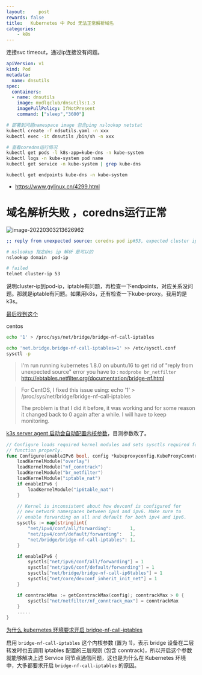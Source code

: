 ```yaml
---
layout:     post
rewards: false
title:   Kubernetes 中 Pod 无法正常解析域名
categories:
    - k8s
---
```


连接svc timeout，通过ip连接没有问题。

```yaml
apiVersion: v1
kind: Pod
metadata:
  name: dnsutils
spec:
  containers:
  - name: dnsutils
    image: mydlqclub/dnsutils:1.3
    imagePullPolicy: IfNotPresent
    command: ["sleep","3600"]
```



```sh
# 部署到问题namespace image 包含ping nslookup netstat 
kubectl create -f ndsutils.yaml -n xxx
kubectl exec -it dnsutils /bin/sh -n xxx
```



```sh
# 查看coredns运行情况
kubectl get pods -l k8s-app=kube-dns -n kube-system
kubectl logs -n kube-system pod name
kubectl get service -n kube-system | grep kube-dns

kubectl get endpoints kube-dns -n kube-system
```

- https://www.gylinux.cn/4299.html



# 域名解析失败 ，coredns运行正常

![image-20220303213626962](https://tva1.sinaimg.cn/large/e6c9d24egy1gzx0tqbv15j21ru0u04bf.jpg)

```yaml
;; reply from unexpected source: coredns pod ip#53, expected cluster ip#53
```



```sh
# nslookup 指定dns ip 解析 是可以的
nslookup domain  pod-ip

# failed
telnet cluster-ip 53
```

说明cluster-ip到pod-ip，iptable有问题，再检查一下endpoints，对应关系没问题。那就是iptable有问题。如果用k8s，还有检查一下kube-proxy。我用的是k3s。

[最后找到这个](https://stackoverflow.com/questions/48148838/kube-dns-error-reply-from-unexpected-source)

centos

```sh
echo '1' > /proc/sys/net/bridge/bridge-nf-call-iptables

echo 'net.bridge.bridge-nf-call-iptables=1' >> /etc/sysctl.conf
sysctl -p

```



> I'm run running kubernetes 1.8.0 on ubuntu16
> to get rid of "reply from unexpected source" error you have to :
> `modprobe br_netfilter`
> http://ebtables.netfilter.org/documentation/bridge-nf.html



> For CentOS, I fixed this issue using:
> echo '1' > /proc/sys/net/bridge/bridge-nf-call-iptables
>
> The problem is that I did it before, it was working and for some reason it changed back to 0 again after a while. I will have to keep monitoring.



[k3s server agent 启动会自动配置内核参数](https://github.com/k3s-io/k3s/blob/master/pkg/agent/syssetup/setup.go)，目测参数改了。

```go
// Configure loads required kernel modules and sets sysctls required for other components to
// function properly.
func Configure(enableIPv6 bool, config *kubeproxyconfig.KubeProxyConntrackConfiguration) {
	loadKernelModule("overlay")
	loadKernelModule("nf_conntrack")
	loadKernelModule("br_netfilter")
	loadKernelModule("iptable_nat")
	if enableIPv6 {
		loadKernelModule("ip6table_nat")
	}

	// Kernel is inconsistent about how devconf is configured for
	// new network namespaces between ipv4 and ipv6. Make sure to
	// enable forwarding on all and default for both ipv4 and ipv6.
	sysctls := map[string]int{
		"net/ipv4/conf/all/forwarding":       1,
		"net/ipv4/conf/default/forwarding":   1,
		"net/bridge/bridge-nf-call-iptables": 1,
	}

	if enableIPv6 {
		sysctls["net/ipv6/conf/all/forwarding"] = 1
		sysctls["net/ipv6/conf/default/forwarding"] = 1
		sysctls["net/bridge/bridge-nf-call-ip6tables"] = 1
		sysctls["net/core/devconf_inherit_init_net"] = 1
	}

	if conntrackMax := getConntrackMax(config); conntrackMax > 0 {
		sysctls["net/netfilter/nf_conntrack_max"] = conntrackMax
	}
	.....
}
```

[为什么 kubernetes 环境要求开启 bridge-nf-call-iptables ](https://zhuanlan.zhihu.com/p/374919190)

启用 `bridge-nf-call-iptables` 这个内核参数 (置为 1)，表示 bridge 设备在二层转发时也去调用 iptables 配置的三层规则 (包含 conntrack)，所以开启这个参数就能够解决上述 Service 同节点通信问题，这也是为什么在 Kubernetes 环境中，大多都要求开启 `bridge-nf-call-iptables` 的原因。
